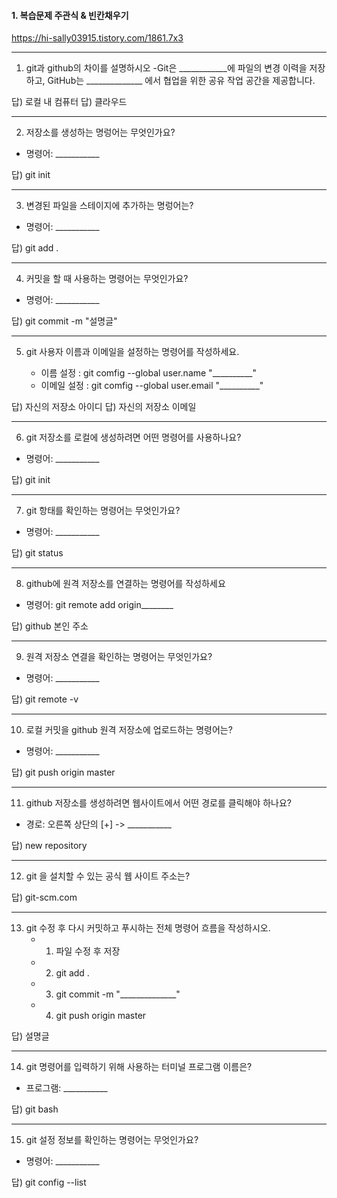 
#### 1. 복습문제  주관식 & 빈칸채우기

https://hi-sally03915.tistory.com/1861.7x3

---
1. git과 github의 차이를 설명하시오
    -Git은 ____________에 파일의 변경 이력을 저장하고, 
    GitHub는 ______________ 에서 협업을 위한 공유 작업 공간을 제공합니다.

답) 로컬 내 컴퓨터
답) 클라우드

---
2. 저장소를 생성하는 명렁어는 무엇인가요?
 - 명령어: ___________

답) git init

---
3. 변경된 파일을 스테이지에 추가하는 명렁어는?
 - 명령어: ___________

답) git add . 

---
4. 커밋을 할 때 사용하는 명령어는 무엇인가요?
 - 명령어: ___________

답) git commit -m "설명글" 

---
5. git 사용자 이름과 이메일을 설정하는 명령어를 작성하세요.

    - 이름 설정 :  git comfig --global user.name "__________"
    - 이메일 설정 :  git comfig --global user.email "__________"

답) 자신의 저장소 아이디
답) 자신의 저장소 이메일

---
6. git 저장소를 로컬에 생성하려면 어떤 명령어를 사용하나요?
 - 명령어: ___________

답) git init

---
7. git 항태를 확인하는 명령어는 무엇인가요?
 - 명령어: ___________

답) git status

---
8. github에 원격 저장소를 연결하는 명령어를 작성하세요
 - 명령어: git remote add origin________

답) github 본인 주소

---
9. 원격 저장소 연결을 확인하는 명령어는 무엇인가요?
 - 명령어: ___________

답) git remote -v

---
10. 로컬 커밋을 github 원격 저장소에 업로드하는 명령어는?
 - 명령어: ___________

답) git push origin master

---
11. github 저장소를 생성하려면 웹사이트에서 어떤 경로를 클릭해야 하나요?
 - 경로: 오른쪽 상단의 [+] -> ___________

답) new repository

---
12. git 을 설치할 수 있는 공식 웹 사이트 주소는?

답) git-scm.com

---
13. git 수정 후 다시 커밋하고 푸시하는 전체 명령어 흐름을 작성하시오.
    - 1) 파일 수정 후 저장
    - 2) git add .
    - 3) git commit -m "______________"
    - 4) git push origin master

답) 설명글

---
14. git 명령어를 입력하기 위해 사용하는 터미널 프로그램 이름은?
 - 프로그램: ___________

답) git bash

---
15. git 설정 정보를 확인하는 명령어는 무엇인가요?
 - 명령어: ___________

답) git config --list